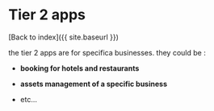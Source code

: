 # Tier 2 apps

[Back to index]({{ site.baseurl }})

the tier 2 apps are for specifica businesses. they could be :
- **booking for hotels and restaurants**
- **assets management of a specific business**

- etc...